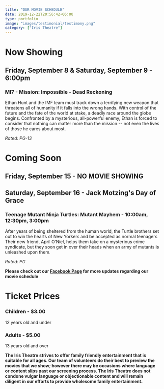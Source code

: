 ```yaml
---
title: "OUR MOVIE SCHEDULE"
date: 2019-12-22T20:56:42+06:00
type: portfolio
image: "images/testimonial/testimony.png"
category: ["Iris Theatre"]
---
```


# Now Showing

## Friday, September 8 & Saturday, September 9 - 6:00pm

### MI7 - Mission: Impossible - Dead Reckoning

Ethan Hunt and the IMF team must track down a terrifying new weapon that threatens all of humanity if it falls into the wrong hands. With control of the future and the fate of the world at stake, a deadly race around the globe begins. Confronted by a mysterious, all-powerful enemy, Ethan is forced to consider that nothing can matter more than the mission -- not even the lives of those he cares about most.

_Rated: PG-13_

# Coming Soon

## Friday, September 15 - NO MOVIE SHOWING

## Saturday, September 16 - Jack Motzing's Day of Grace

### Teenage Mutant Ninja Turtles: Mutant Mayhem - 10:00am, 12:30pm, 3:00pm

After years of being sheltered from the human world, the Turtle brothers set out to win the hearts of New Yorkers and be accepted as normal teenagers. Their new friend, April O'Niel, helps them take on a mysterious crime syndicate, but they soon get in over their heads when an army of mutants is unleashed upon them. 

_Rated: PG_

**Please check out our [Facebook Page](https://www.facebook.com/Themotzingcenter/) for more updates regarding our movie schedule**

# Ticket Prices

### Children - $3.00
12 years old and under

### Adults - $5.00 
13 years old and over

**The Iris Theatre strives to offer family friendly entertainment that is suitable for all ages. Our team of volunteers do their best to preview the movies that we show; however there may be occasions where language or content slips past our screening process. The Iris Theatre does not condone vulgar language or objectionable content and will remain diligent in our efforts to provide wholesome family entertainment.**

